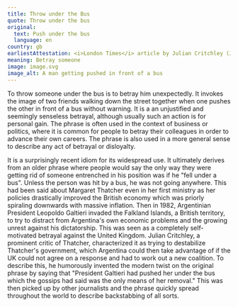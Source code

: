 ```yaml
---
title: Throw under the Bus
quote: Throw under the bus
original:
  text: Push under the bus
  language: en
country: gb
earliestAttestation: <i>London Times</i> article by Julian Critchley (June 21, 1982)
meaning: Betray someone
image: image.svg
image_alt: A man getting pushed in front of a bus
---
```


To throw someone under the bus is to betray him unexpectedly. It invokes the image of two friends walking down the street together when one pushes the other in front of a bus without warning. It is a an unjustified and seemingly senseless betrayal, although usually such an action is for personal gain. The phrase is often used in the context of business or politics, where it is common for people to betray their colleagues in order to advance their own careers. The phrase is also used in a more general sense to describe any act of betrayal or disloyalty.

It is a surprisingly recent idiom for its widespread use. It ultimately derives from an older phrase where people would say the only way they were getting rid of someone entrenched in his position was if he "fell under a bus". Unless the person was hit by a bus, he was not going anywhere. This had been said about Margaret Thatcher even in her first ministry as her policies drastically improved the British economy which was priorly spiraling downwards with massive inflation. Then in 1982, Argentinian President Leopoldo Galtieri invaded the Falkland Islands, a British territory, to try to distract from Argentina's own economic problems and the growing unrest against his dictatorship. This was seen as a completely self-motivated betrayal against the United Kingdom. Julian Critchley, a prominent critic of Thatcher, characterized it as trying to destabilize Thatcher's government, which Argentina could then take advantage of if the UK could not agree on a response and had to work out a new coalition. To describe this, he humorously invented the modern  twist on the original phrase by saying that "President Galtieri had pushed her under the bus which the gossips had said was the only means of her removal." This was then picked up by other journalists and the phrase quickly spread throughout the world to describe backstabbing of all sorts.
